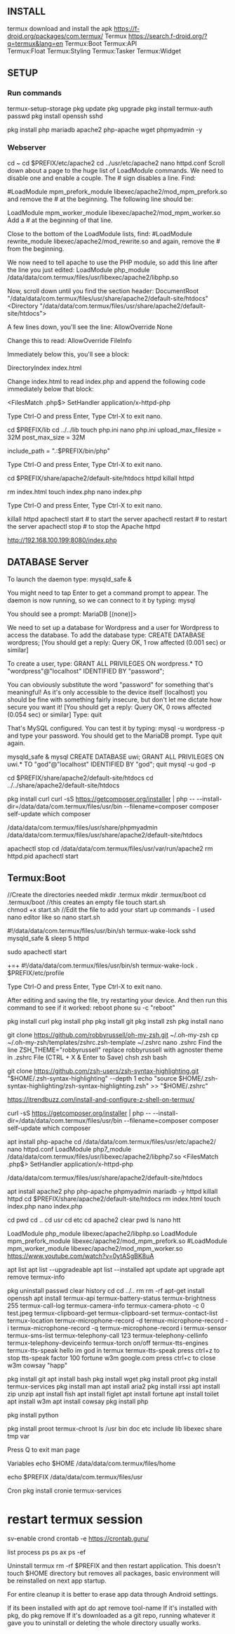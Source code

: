 ## INSTALL

termux
download and install the apk
https://f-droid.org/packages/com.termux/
Termux
https://search.f-droid.org/?q=termux&lang=en
Termux:Boot
Termux:API    
Termux:Float 
Termux:Styling
Termux:Tasker
Termux:Widget
  
## SETUP

### Run commands

termux-setup-storage
pkg update
pkg upgrade
pkg install termux-auth
passwd
pkg install openssh
sshd

pkg install php mariadb apache2 php-apache wget phpmyadmin -y


### Webserver
cd ~
cd $PREFIX/etc/apache2
cd ../usr/etc/apache2
nano httpd.conf
Scroll down about a page to the huge list of LoadModule commands. We need to disable one and enable a couple. The # sign disables a line. Find:

#LoadModule mpm_prefork_module libexec/apache2/mod_mpm_prefork.so
and remove the # at the beginning. The following line should be:

LoadModule mpm_worker_module libexec/apache2/mod_mpm_worker.so
Add a # at the beginning of that line.

Close to the bottom of the LoadModule lists, find:
#LoadModule rewrite_module libexec/apache2/mod_rewrite.so
and again, remove the # from the beginning.

We now need to tell apache to use the PHP module, so add this line after the line you just edited:
LoadModule php_module /data/data/com.termux/files/usr/libexec/apache2/libphp.so

Now, scroll down until you find the section header:
DocumentRoot "/data/data/com.termux/files/usr/share/apache2/default-site/htdocs"
<Directory "/data/data/com.termux/files/usr/share/apache2/default-site/htdocs">

A few lines down, you'll see the line:
AllowOverride None

Change this to read:
AllowOverride FileInfo

Immediately below this, you'll see a block:

<IfModule dir_module>
  DirectoryIndex index.html
</IfModule>

Change index.html to read index.php and append the following code immediately below that block:

<FilesMatch \.php$>
    SetHandler application/x-httpd-php
</FilesMatch>

Type Ctrl-O and press Enter, 
Type Ctrl-X to exit nano.

cd $PREFIX/lib
cd ../../lib
touch php.ini
nano php.ini
upload_max_filesize = 32M
post_max_size = 32M

include_path = ".:$PREFIX/bin/php"

Type Ctrl-O and press Enter, 
Type Ctrl-X to exit nano.

cd $PREFIX/share/apache2/default-site/htdocs
httpd
killall httpd

rm index.html
touch index.php
nano index.php

<?php
phpinfo();
?>

Type Ctrl-O and press Enter, 
Type Ctrl-X to exit nano.

killall httpd
apachectl start # to start the server
apachectl restart # to restart the server
apachectl stop # to stop the Apache
httpd

http://192.168.100.199:8080/index.php


## DATABASE Server
To launch the daemon type:
mysqld_safe &

You might need to tap Enter to get a command prompt to appear. The daemon is now running, so we can connect to it by typing:
mysql

You should see a prompt:
MariaDB [(none)]>

We need to set up a database for Wordpress and a user for Wordpress to access the database.
To add the database type:
CREATE DATABASE wordpress;
[You should get a reply: Query OK, 1 row affected (0.001 sec) or similar]

To create a user, type:
GRANT ALL PRIVILEGES ON wordpress.* TO "wordpress"@"localhost" IDENTIFIED BY "password";

You can obviously substitute the word "password" for something that's meaningful! As it's only accessible to the device itself (localhost) you should be fine with something fairly insecure, but don't let me dictate how secure you want it!
[You should get a reply: Query OK, 0 rows affected (0.054 sec) or similar]
Type:
quit

That's MySQL configured. You can test it by typing:
mysql -u wordpress -p
and type your password. You should get to the MariaDB prompt. Type quit again.

mysqld_safe & 
mysql
CREATE DATABASE uwi;
GRANT ALL PRIVILEGES ON uwi.* TO "god"@"localhost" IDENTIFIED BY "god";
quit
mysql -u god -p

cd $PREFIX/share/apache2/default-site/htdocs
cd ../../share/apache2/default-site/htdocs

pkg install curl
curl -sS https://getcomposer.org/installer | php -- --install-dir=/data/data/com.termux/files/usr/bin --filename=composer
composer self-update
which composer

/data/data/com.termux/files/usr/share/phpmyadmin
/data/data/com.termux/files/usr/share/apache2/default-site/htdocs

apachectl stop
cd /data/data/com.termux/files/usr/var/run/apache2
rm httpd.pid
apachectl start

## Termux:Boot
//Create the directories needed
mkdir .termux
mkdir .termux/boot
cd .termux/boot
//this creates an empty file
touch start.sh    
chmod +x start.sh
//Edit the file to add your start up commands - I used nano editor like so
nano start.sh

#!/data/data/com.termux/files/usr/bin/sh
termux-wake-lock
sshd
mysqld_safe &
sleep 5
httpd

sudo apachectl start

+=+
#!/data/data/com.termux/files/usr/bin/sh
termux-wake-lock
. $PREFIX/etc/profile

Type Ctrl-O and press Enter, 
Type Ctrl-X to exit nano.

After editing and saving the file, try restarting your device. And then run this command to see if it worked:
reboot phone
su -c "reboot"

pkg install curl
pkg install php
pkg install git
pkg install zsh
pkg install nano

git clone https://github.com/robbyrussell/oh-my-zsh.git ~/.oh-my-zsh
cp ~/.oh-my-zsh/templates/zshrc.zsh-template ~/.zshrc
nano .zshrc
Find the line ZSH_THEME="robbyrussell" replace robbyrussell with agnoster theme in .zshrc File (CTRL + X & Enter to Save)
chsh
zsh
bash

git clone https://github.com/zsh-users/zsh-syntax-highlighting.git "$HOME/.zsh-syntax-highlighting" --depth 1
echo "source $HOME/.zsh-syntax-highlighting/zsh-syntax-highlighting.zsh" >> "$HOME/.zshrc"

https://itrendbuzz.com/install-and-configure-z-shell-on-termux/


curl -sS https://getcomposer.org/installer | php -- --install-dir=/data/data/com.termux/files/usr/bin --filename=composer
composer self-update
which composer


apt install php-apache
cd /data/data/com.termux/files/usr/etc/apache2/
nano httpd.conf
LoadModule php7_module /data/data/com.termux/files/usr/libexec/apache2/libphp7.so
<FilesMatch \.php$>
  SetHandler application/x-httpd-php
</FilesMatch>

/data/data/com.termux/files/usr/share/apache2/default-site/htdocs

apt install apache2 php php-apache phpmyadmin mariadb -y
httpd
killall httpd
cd $PREFIX/share/apache2/default-site/htdocs
rm index.html
touch index.php
nano index.php

<?php
phpinfro();
?>

cd
pwd
cd ..
cd usr
cd etc
cd apache2
clear
pwd
ls
nano htt

LoadModule php_module libexec/apache2/libphp.so
LoadModule mpm_prefork_module libexec/apache2/mod_mpm_prefork.so
#LoadModule mpm_worker_module libexec/apache2/mod_mpm_worker.so
https://www.youtube.com/watch?v=0ytASgBK8uA

apt list
apt list --upgradeable
apt list --installed
apt update
apt upgrade
apt remove
termux-info

pkg uninstall
passwd
clear
history
cd
cd ../..
rm
rm -rf
apt-get install openssh
apt install termux-api
termux-battery-status
termux-brightness 255
termux-call-log
termux-camera-info
termux-camera-photo -c 0 test.jpeg
termux-clipboard-get
termux-clipboard-set
termux-contact-list
termux-location
termux-microphone-record -d
termux-microphone-record -i
termux-microphone-record -q
termux-microphone-record i
termux-sensor
termux-sms-list
termux-telephony-call 123
termux-telephony-cellinfo
termux-telephony-deviceinfo
termux-torch on/off
termux-tts-engines
termux-tts-speak hello im god in termux
termux-tts-speak
press ctrl+z to stop tts-speak
factor 100
fortune
w3m google.com
press ctrl+c to close w3m
cowsay "happ"

pkg install git
apt install bash
pkg install wget
pkg install proot
pkg install termux-services
pkg install man
apt install aria2
pkg install irssi
apt install zip unzip
apt install fish
apt install figlet
apt install fortune
apt install toilet
apt install w3m
apt install cowsay
pkg install php

pkg install python

pkg install proot
termux-chroot
ls /usr
bin  doc  etc  include	lib  libexec  share  tmp  var

Press Q to exit man page


Variables
echo $HOME
/data/data/com.termux/files/home

echo $PREFIX
/data/data/com.termux/files/usr

Cron
pkg install cronie termux-services
# restart termux session
sv-enable crond 
crontab -e 
https://crontab.guru/

list process
ps
ps ax
ps -ef

Uninstall termux
rm -rf $PREFIX and then restart application. This doesn't touch $HOME directory but removes all packages, basic environment will be reinstalled on next app startup.

For entire cleanup it is better to erase app data through Android settings.


If its been installed with apt do apt remove tool-name
If it's installed with pkg, do pkg remove <tool name>
If it's downloaded as a git repo, running whatever it gave you to uninstall or deleting the whole directory usually works.
